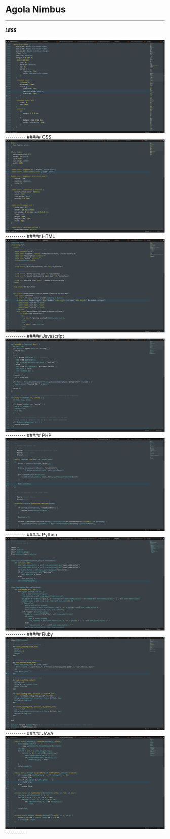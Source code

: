 # Agola Nimbus
----------
##### LESS 
<img src="https://github.com/UnderlineWords/Agola-Color-Schemes/blob/master/screenshots/Nimbus/Less.png" />
----------
##### CSS
<img src="https://github.com/UnderlineWords/Agola-Color-Schemes/blob/master/screenshots/Nimbus/CSS.png" />
----------
##### HTML
<img src="https://github.com/UnderlineWords/Agola-Color-Schemes/blob/master/screenshots/Nimbus/HTML.png" />
----------
##### Javascript
<img src="https://github.com/UnderlineWords/Agola-Color-Schemes/blob/master/screenshots/Nimbus/Javascript.png" />
----------
##### PHP
<img src="https://github.com/UnderlineWords/Agola-Color-Schemes/blob/master/screenshots/Nimbus/PHP.png" />
----------
##### Python
<img src="https://github.com/UnderlineWords/Agola-Color-Schemes/blob/master/screenshots/Nimbus/Python.png" />
----------
##### Ruby
<img src="https://github.com/UnderlineWords/Agola-Color-Schemes/blob/master/screenshots/Nimbus/Ruby.png" />
----------
##### JAVA
<img src="https://github.com/UnderlineWords/Agola-Color-Schemes/blob/master/screenshots/Nimbus/Java.png" />
----------
